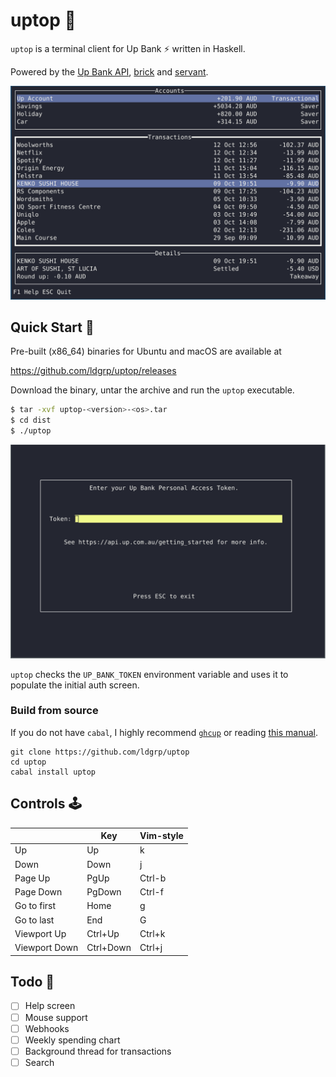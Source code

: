 uptop 🙌
==============

`uptop` is a terminal client for Up Bank ⚡ written in Haskell.

Powered by the [Up Bank API][up-api], [brick][brick] and [servant][servant].

![tui-screenshot](/img/main.png)

## Quick Start 🚀

Pre-built (x86_64) binaries for Ubuntu and macOS are available at

https://github.com/ldgrp/uptop/releases

Download the binary, untar the archive and run the `uptop` executable.

```bash
$ tar -xvf uptop-<version>-<os>.tar
$ cd dist
$ ./uptop
```

![auth-tui-screenshot](/img/auth.png)

`uptop` checks the `UP_BANK_TOKEN` environment variable and uses it to populate
the initial auth screen.

### Build from source
If you do not have `cabal`, I highly recommend [`ghcup`][ghcup] or 
reading [this manual][cabal].

```
git clone https://github.com/ldgrp/uptop
cd uptop
cabal install uptop
```

## Controls 🕹️

|               | Key       | Vim-style |
|---------------|-----------|-----------|
| Up            | Up        | k         |
| Down          | Down      | j         |
| Page Up       | PgUp      | Ctrl-b    |
| Page Down     | PgDown    | Ctrl-f    |
| Go to first   | Home      | g         |
| Go to last    | End       | G         |
| Viewport Up   | Ctrl+Up   | Ctrl+k    |
| Viewport Down | Ctrl+Down | Ctrl+j    |
  

## Todo  📝
- [ ] Help screen
- [ ] Mouse support
- [ ] Webhooks
- [ ] Weekly spending chart
- [ ] Background thread for transactions
- [ ] Search

[up-api]: https://developer.up.com.au/
[brick]: https://github.com/jtdaugherty/brick/
[servant]: https://servant.dev/
[ghcup]: https://www.haskell.org/ghcup/
[cabal]: https://www.haskell.org/cabal/
